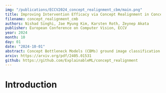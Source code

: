 ```yaml
---
img: "/publications/ECCV2024_concept_realignment_cbm/main.png"
title: Improving Intervention Efficacy via Concept Realignment in Concept Bottleneck Models
filename: concept_realignment_cmb
authors: Nishad Singhi, Jae Myung Kim, Karsten Roth, Zeynep Akata
publisher: European Conference on Computer Vision, ECCV
year: 2024
month: 10
day: 01
date: "2024-10-01"
abstract: Concept Bottleneck Models (CBMs) ground image classification on human-understandable concepts to allow for interpretable model decisions. Crucially, the CBM design inherently allows for human interventions, in which expert users are given the ability to modify potentially misaligned concept choices to influence the decision behavior of the model in an interpretable fashion. However, existing approaches often require numerous human interventions per image to achieve strong performances, posing practical challenges in scenarios where obtaining human feedback is expensive. In this paper, we find that this is noticeably driven by an independent treatment of concepts during intervention, wherein a change of one concept does not influence the use of other ones in the model's final decision. To address this issue, we introduce a trainable concept intervention realignment module, which leverages concept relations to realign concept assignments post-intervention. Across standard, real-world benchmarks, we find that concept realignment can significantly improve intervention efficacy; significantly reducing the number of interventions needed to reach a target classification performance or concept prediction accuracy. In addition, it easily integrates into existing concept-based architectures without requiring changes to the models themselves. This reduced cost of human-model collaboration is crucial to enhancing the feasibility of CBMs in resource-constrained environments.
arxiv: https://arxiv.org/pdf/2405.01531
github: https://github.com/ExplainableML/concept_realignment
---
```


# Introduction
